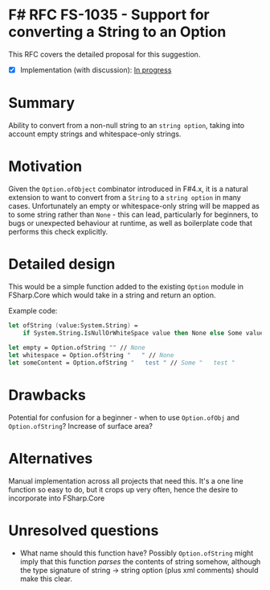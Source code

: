# F# RFC FS-1035 - Support for converting a String to an Option

This RFC covers the detailed proposal for this suggestion.

* [x] Implementation (with discussion): [In progress](https://github.com/Microsoft/visualfsharp/pull/3135)

# Summary
[summary]: #summary

Ability to convert from a non-null string to an `string option`, taking into account empty strings and whitespace-only strings.

# Motivation
[motivation]: #motivation

Given the `Option.ofObject` combinator introduced in F#4.x, it is a natural extension to want to convert from a `String` to a
`string option` in many cases. Unfortunately an empty or whitespace-only string will be mapped as to some string rather than
`None` - this can lead, particularly for beginners, to bugs or unexpected behaviour at runtime, as well as boilerplate code
that performs this check explicitly.

# Detailed design
[design]: #detailed-design

This would be a simple function added to the existing `Option` module in FSharp.Core which would take in a string and return an option.

Example code:

```fsharp
let ofString (value:System.String) =
    if System.String.IsNullOrWhiteSpace value then None else Some value
    
let empty = Option.ofString "" // None
let whitespace = Option.ofString "   " // None
let someContent = Option.ofString "   test " // Some "   test "

```

# Drawbacks
[drawbacks]: #drawbacks

Potential for confusion for a beginner - when to use `Option.ofObj` and `Option.ofString`?
Increase of surface area?

# Alternatives
[alternatives]: #alternatives

Manual implementation across all projects that need this. It's a one line function so easy to do, but it crops up very often,
hence the desire to incorporate into FSharp.Core

# Unresolved questions
[unresolved]: #unresolved-questions

* What name should this function have? Possibly `Option.ofString` might imply that this function *parses* the contents of string
somehow, although the type signature of string -> string option (plus xml comments) should make this clear.
